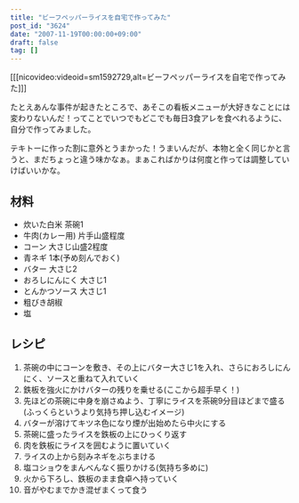 ```yaml
---
title: "ビーフペッパーライスを自宅で作ってみた"
post_id: "3624"
date: "2007-11-19T00:00:00+09:00"
draft: false
tag: []
---
```



[[[nicovideo:videoid=sm1592729,alt=ビーフペッパーライスを自宅で作ってみた]]]

たとえあんな事件が起きたところで、あそこの看板メニューが大好きなことには変わりないんだ！ってことでいつでもどこでも毎日3食アレを食べれるように、自分で作ってみました。

テキトーに作った割に意外とうまかった！うまいんだが、本物と全く同じかと言うと、まだちょっと違う味かなぁ。まぁこればかりは何度と作っては調整していけばいいかな。

## 材料



  * 炊いた白米 茶碗1
  * 牛肉(カレー用) 片手山盛程度
  * コーン 大さじ山盛2程度
  * 青ネギ 1本(予め刻んでおく)
  * バター 大さじ2
  * おろしにんにく 大さじ1
  * とんかつソース 大さじ1
  * 粗びき胡椒
  * 塩
## レシピ



  1. 茶碗の中にコーンを敷き、その上にバター大さじ1を入れ、さらにおろしにんにく、ソースと重ねて入れていく
  2. 鉄板を強火にかけバターの残りを乗せる(ここから超手早く！)
  3. 先ほどの茶碗に中身を崩さぬよう、丁寧にライスを茶碗9分目ほどまで盛る(ふっくらというより気持ち押し込むイメージ)
  4. バターが溶けてキツネ色になり煙が出始めたら中火にする
  5. 茶碗に盛ったライスを鉄板の上にひっくり返す
  6. 肉を鉄板にライスを囲むように置いていく
  7. ライスの上から刻みネギをぶちまける
  8. 塩コショウをまんべんなく振りかける(気持ち多めに)
  9. 火から下ろし、鉄板のまま食卓へ持っていく
  10. 音がやむまでかき混ぜまくって食う

